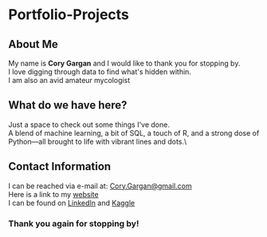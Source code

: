 # Portfolio-Projects

## About Me
My name is **Cory Gargan** and I would like to thank you for stopping by.\
I love digging through data to find what's hidden within.\
I am also an avid amateur mycologist

## What do we have here?
Just a space to check out some things I've done.\
A blend of machine learning, a bit of SQL, a touch of R, and a strong dose of Python—all brought to life with vibrant lines and dots.\

## Contact Information
I can be reached via e-mail at: Cory.Gargan@gmail.com\
Here is a link to my [website](https://cory-g.github.io)\
I can be found on [LinkedIn](https://www.linkedin.com/in/cory-g21/) and [Kaggle](https://www.kaggle.com/corygargan)  


### Thank you again for stopping by!
